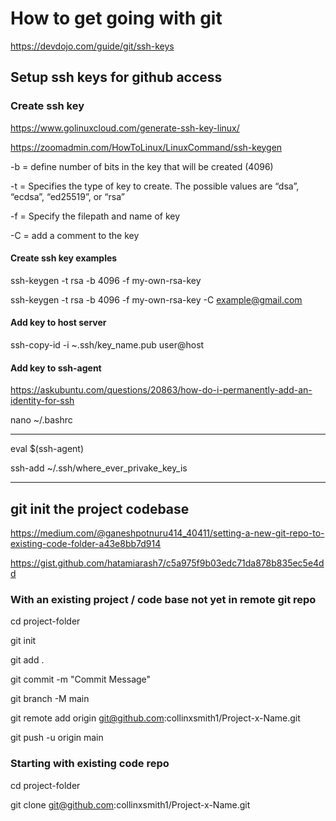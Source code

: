 # How to get going with git


https://devdojo.com/guide/git/ssh-keys

## Setup ssh keys for github access


### Create ssh key

https://www.golinuxcloud.com/generate-ssh-key-linux/

https://zoomadmin.com/HowToLinux/LinuxCommand/ssh-keygen

-b = define number of bits in the key that will be created (4096)

-t = Specifies the type of key to create. The possible values are “dsa”, “ecdsa”, “ed25519”, or “rsa”

-f = Specify the filepath and name of key

-C = add a comment to the key


#### Create ssh key examples

ssh-keygen -t rsa -b 4096 -f my-own-rsa-key

ssh-keygen -t rsa -b 4096 -f my-own-rsa-key -C example@gmail.com


#### Add key to host server

ssh-copy-id -i ~.ssh/key_name.pub user@host


#### Add key to ssh-agent

https://askubuntu.com/questions/20863/how-do-i-permanently-add-an-identity-for-ssh

nano ~/.bashrc

--------------------------------------------

eval $(ssh-agent)

ssh-add ~/.ssh/where_ever_privake_key_is

--------------------------------------------


## git init the project codebase

https://medium.com/@ganeshpotnuru414_40411/setting-a-new-git-repo-to-existing-code-folder-a43e8bb7d914

https://gist.github.com/hatamiarash7/c5a975f9b03edc71da878b835ec5e4dd

### With an existing project / code base not yet in remote git repo

cd project-folder

git init

git add .

git commit -m "Commit Message"

git branch -M main

git remote add origin git@github.com:collinxsmith1/Project-x-Name.git

git push -u origin main


### Starting with existing code repo

cd project-folder

git clone git@github.com:collinxsmith1/Project-x-Name.git